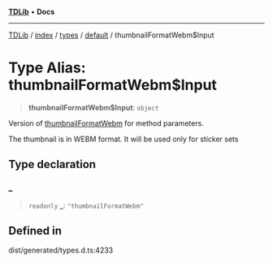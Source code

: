 [**TDLib**](../../../../../../README.md) • **Docs**

***

[TDLib](../../../../../../modules.md) / [index](../../../../../README.md) / [types](../../../README.md) / [default](../README.md) / thumbnailFormatWebm$Input

# Type Alias: thumbnailFormatWebm$Input

> **thumbnailFormatWebm$Input**: `object`

Version of [thumbnailFormatWebm](thumbnailFormatWebm.md) for method parameters.

The thumbnail is in WEBM format. It will be used only for sticker sets

## Type declaration

### \_

> `readonly` **\_**: `"thumbnailFormatWebm"`

## Defined in

dist/generated/types.d.ts:4233
